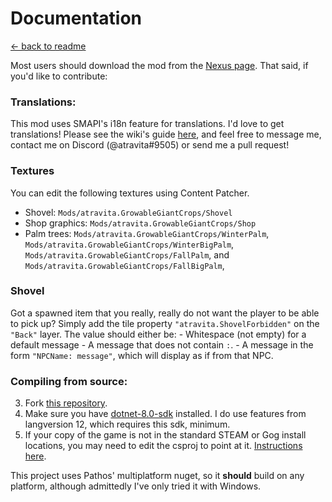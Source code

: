 Documentation
=============

[← back to readme](../../README.md)

Most users should download the mod from the [Nexus page](https://www.nexusmods.com/stardewvalley/mods/15559). That said, if you'd like to contribute:

### Translations:

This mod uses SMAPI's i18n feature for translations. I'd love to get translations! Please see the wiki's guide [here](https://stardewvalleywiki.com/Modding:Translations), and feel free to message me, contact me on Discord (@atravita#9505) or send me a pull request!

### Textures

You can edit the following textures using Content Patcher.
* Shovel: `Mods/atravita.GrowableGiantCrops/Shovel`
* Shop graphics: `Mods/atravita.GrowableGiantCrops/Shop`
* Palm trees: `Mods/atravita.GrowableGiantCrops/WinterPalm`, `Mods/atravita.GrowableGiantCrops/WinterBigPalm`, `Mods/atravita.GrowableGiantCrops/FallPalm`, and `Mods/atravita.GrowableGiantCrops/FallBigPalm`, 

### Shovel

Got a spawned item that you really, really do not want the player to be able to pick up? Simply add the tile property `"atravita.ShovelForbidden"` on the `"Back"` layer. The value should either be:
    - Whitespace (not empty) for a default message
    - A message that does not contain `:`.
    - A message in the form `"NPCName: message"`, which will display as if from that NPC.

### Compiling from source:

3. Fork [this repository](https://github.com/atravita-mods/StardewMods).
4. Make sure you have [dotnet-8.0-sdk](https://dotnet.microsoft.com/en-us/download/dotnet/8.0) installed. I do use features from langversion 12, which requires this sdk, minimum.
5. If your copy of the game is not in the standard STEAM or Gog install locations, you may need to edit the csproj to point at it. [Instructions here](https://github.com/Pathoschild/SMAPI/blob/develop/docs/technical/mod-package.md#available-properties).

This project uses Pathos' multiplatform nuget, so it **should** build on any platform, although admittedly I've only tried it with Windows.